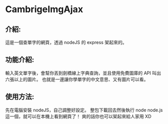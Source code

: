 # CambrigeImgAjax

## 介紹:

這是一個查單字的網頁，透過 nodeJS 的 express 架起來的。

## 功能介紹:

輸入英文單字後，會幫你丟到劍橋線上字典查詢，並且使用免費圖庫的 API 叫出六張以上的圖片。
也就是一邊讓你學單字的中文意思、又有圖片可以看。

## 使用方法:

先在電腦安裝 nodeJS，自己調整好設定。
整包下載回去然後執行 node node.js 這一個，就可以在本機上看到網頁了！
爽的話你也可以架起來給人家用 XD
